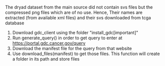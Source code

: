 The dryad dataset from the main source did not contain svs files but the compressed png files
which are of no use. Hence, Their names are extracted (from available xml files) and their svs downloaded from tcga database


1. Download gdc_client using the folder "install_gdc[important]"
2. Run generate_query() in order to get query to enter at https://portal.gdc.cancer.gov/query
3. Download the manifest file for the query from that website
4. Use download_files(manifest) to get those files. This function will create a folder in its path and store files
